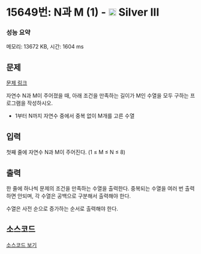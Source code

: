 # 15649번: N과 M (1) - <img src="https://static.solved.ac/tier_small/8.svg" style="height:20px" /> Silver III

<!-- performance -->
### 성능 요약
메모리: 13672 KB, 시간: 1604 ms
<!-- end -->

## 문제

[문제 링크](https://boj.kr/15649)

<p>자연수 N과 M이 주어졌을 때, 아래 조건을 만족하는 길이가 M인 수열을 모두 구하는 프로그램을 작성하시오.</p>

<ul>
<li>1부터 N까지&nbsp;자연수 중에서 중복 없이 M개를 고른 수열</li>
</ul>

## 입력

<p>첫째 줄에 자연수 N과 M이 주어진다. (1 ≤ M ≤ N ≤ 8)</p>

## 출력

<p>한 줄에 하나씩 문제의 조건을 만족하는 수열을 출력한다. 중복되는 수열을 여러 번 출력하면 안되며, 각 수열은 공백으로 구분해서 출력해야 한다.</p>

<p>수열은 사전 순으로 증가하는 순서로 출력해야 한다.</p>

## 소스코드

[소스코드 보기](N과%20M%20(1).js)